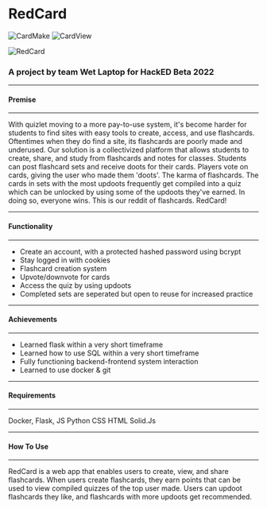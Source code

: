 # RedCard
![CardMake](https://user-images.githubusercontent.com/100398844/221386666-7cedfb25-5f34-4601-be29-33cbe4cd0a23.png)
![CardView](https://user-images.githubusercontent.com/100398844/221386717-ccde396c-94b6-4b7a-855d-01ad0b67fd90.png)


![RedCard](/assets/RedCardLogo.png)

### A project by team Wet Laptop for HackED Beta 2022

---
#### Premise
---
With quizlet moving to a more pay-to-use system, it's become harder for students to find sites with easy tools to create, access, and use flashcards. Oftentimes when they do find a site, its flashcards are poorly made and underused. Our solution is a collectivized platform that allows students to create, share, and study from flashcards and notes for classes. Students can post flashcard sets and receive doots for their cards. Players vote on cards, giving the user who made them 'doots'. The karma of flashcards. The cards in sets with the most updoots frequently get compiled into a quiz which can be unlocked by using some of the updoots they've earned. In doing so, everyone wins. This is our reddit of flashcards. RedCard!

---
#### Functionality
---
- Create an account, with a protected hashed password using bcrypt
- Stay logged in with cookies
- Flashcard creation system
- Upvote/downvote for cards
- Access the quiz by using updoots
- Completed sets are seperated but open to reuse for increased practice

---
#### Achievements
---
- Learned flask within a very short timeframe
- Learned how to use SQL within a very short timeframe
- Fully functioning backend-frontend system interaction
- Learned to use docker & git

---
#### Requirements
---
Docker,
Flask,
JS
Python
CSS
HTML
Solid.Js

---
#### How To Use
---
RedCard is a web app that enables users to create, view, and share flashcards. When users create flashcards, they earn points that can be used to view compiled quizzes of the top user made. Users can updoot flashcards they like, and flashcards with more updoots get recommended.
